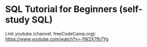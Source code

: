 # SQL Tutorial for Beginners (self-study SQL)

Link youtube (channel: freeCodeCamp.org): https://www.youtube.com/watch?v=-fW2X7fh7Yg
